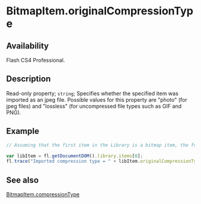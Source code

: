 # BitmapItem.originalCompressionType

## Availability

Flash CS4 Professional.

## Description

Read-only property; `string`; Specifies whether the specified item was imported as an jpeg file. Possible values for this property are "photo" (for jpeg files) and "lossless" (for uncompressed file types such as GIF and PNG).

## Example

```javascript
// Assuming that the first item in the Library is a bitmap item, the following code displays "photo" if the file was imported into the Library as a jpeg file, or "lossless" if is was not:

var libItem = fl.getDocumentDOM().library.items[0];
fl.trace("Imported compression type = " + libItem.originalCompressionType);
```

## See also

[BitmapItem.compressionType](../BitmapItem_object/BitmapItem1.md)
